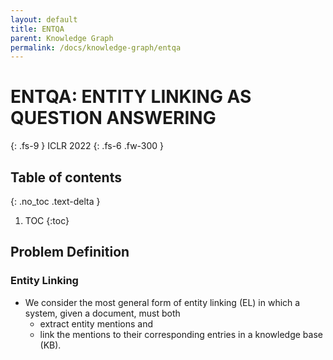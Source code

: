 ```yaml
---
layout: default
title: ENTQA
parent: Knowledge Graph
permalink: /docs/knowledge-graph/entqa
---
```


# ENTQA: ENTITY LINKING AS QUESTION ANSWERING
{: .fs-9 }
ICLR 2022
{: .fs-6 .fw-300 }

## Table of contents
{: .no_toc .text-delta }

1. TOC
{:toc}

## Problem Definition

### Entity Linking
* We consider the most general form of entity linking (EL) in which a system, given a document, must both 
  * extract entity mentions and 
  * link the mentions to their corresponding entries in a knowledge base (KB).
